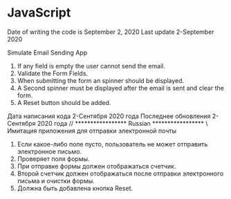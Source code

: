 # JavaScript 
Date of writing the code is September 2, 2020
Last update 2-September 2020

Simulate Email Sending App

1) If any field is empty the user cannot send the email.
2) Validate the Form Fields.
3) When submitting the form an spinner should be displayed.
4) A Second spinner must be displayed after the email is sent and clear the form.
5) A Reset button should be added.

Дата написания кода 2-Сентября 2020 года
Последнее обновления 2-Сентября 2020 года
 // ***************** Russian ***************** \\
Имитация приложения для отправки электронной почты

1) Если какое-либо поле пусто, пользователь не может отправить электронное письмо.
2) Проверяет поля формы.
3) При отправке формы должен отображаться счетчик.
4) Второй счетчик должен отображаться после отправки электронного письма и очистки формы.
5) Должна быть добавлена кнопка Reset.
